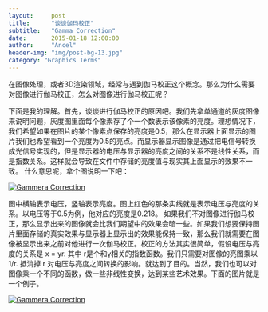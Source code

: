 ```yaml
---
layout:     post
title:      "谈谈伽玛校正"
subtitle:   "Gamma Correction"
date:       2015-01-18 12:00:00
author:     "Ancel"
header-img: "img/post-bg-13.jpg"
category: "Graphics Terms"
---
```

<p>在图像处理，或者3D渲染领域，经常与遇到伽马校正这个概念。那么为什么需要对图像进行伽马校正，怎么对图像进行伽马校正呢？</p>

<p>下面是我的理解。首先，谈谈进行伽马校正的原因吧。我们先拿单通道的灰度图像来说明问题，灰度图里面每个像素存了个一个数表示该像素的亮度。理想情况下，我们希望如果在图片的某个像素点保存的亮度是0.5，那么在显示器上面显示的图片我们也希望看到一个亮度为0.5的亮点。而显示器显示图像是通过把电信号转换成光信号实现的，但是显示器的电压与显示器的亮度之间的关系不是线性关系，而是指数关系。这样就会导致在文件中存储的亮度值与现实其上面显示的效果不一致。
  什么意思呢，拿个图说明一下吧：
</p>
<a href="#">
    <img src="{{ site.baseurl }}/img/600px-GammaFunctionGraph.svg.png" alt="Gammera Correction">
</a>

<p> 图中横轴表示电压，竖轴表示亮度。图上红色的那条实线就是表示电压与亮度的关系。以电压等于0.5为例，他对应的亮度是0.218。 如果我们不对图像进行伽马校正，那么显示出来的图像就会比我们期望中的效果会暗一些。如果我们想要保持图片里面存储的真实效果与显示器上显示出的效果能保持一致，那么我们就需要在图像被显示出来之前对他进行一次伽马校正。校正的方法其实很简单，假设电压与亮度的关系是 x = yr. 其中 r是个和γ相关的指数函数。我们只需要对图像的亮图乘以 1/r. 抵消掉 r 对电压与亮度之间转换的影响。就达到了目的。当然，我们也可以对图像乘一个不同的函数，做一些非线性变换，达到某些艺术效果。下面的图片就是一个例子。
</p>
<a href="#">
    <img src="{{ site.baseurl }}/img/GammaCorrection_demo.jpg" alt="Gammera Correction">
</a>
  